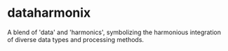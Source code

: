 # dataharmonix
A blend of 'data' and 'harmonics', symbolizing the harmonious integration of diverse data types and processing methods.
